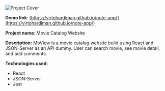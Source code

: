 ![Project Cover](https://i.imgur.com/U58zlmy.png)

**Demo link**: [https://virtohardiman.github.io/note-app/](https://virtohardiman.github.io/note-app/)

**Project name**: Movie Catalog Website

**Description:** MoView is a movie catalog website build using React and JSON-Server as an API dummy. User can search movie, see movie detail, and add comments.

**Technologies used:**

- React
- JSON-Server
- Jest
